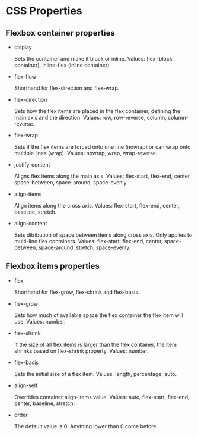 # CSS Properties

## Flexbox container properties

- display

  Sets the container and make it block or inline. Values: flex (block container), inline-flex (inline container).

- flex-flow

  Shorthand for flex-direction and flex-wrap.

- flex-direction

  Sets how the flex items are placed in the flex container, defining the main axis and the direction. Values: row, row-reverse, column, column-reverse.

- flex-wrap

  Sets if the flex items are forced onto one line (nowrap) or can wrap onto multiple lines (wrap). Values: nowrap, wrap, wrap-reverse.

- justify-content

  Aligns flex items along the main axis. Values: flex-start, flex-end, center, space-between, space-around, space-evenly.

- align-items

  Align items along the cross axis. Values: flex-start, flex-end, center, baseline, stretch.

- align-content

  Sets ditribution of space between items along cross axis. Only applies to multi-line flex containers. Values: flex-start, flex-end, center, space-between, space-around, stretch, space-evenly.

## Flexbox items properties

- flex

  Shorthand for flex-grow, flex-shrink and flex-basis.

- flex-grow

  Sets how much of available space the flex container the flex item will use. Values: number.

- flex-shrink

  If the size of all flex items is larger than the flex container, the item shrinks based on flex-shrink property. Values: number.

- flex-basis

  Sets the initial size of a flex item. Values: length, percentage, auto.

- align-self

  Overrides container align-items value. Values: auto, flex-start, flex-end, center, baseline, stretch.

- order

  The default value is 0. Anything lower than 0 come before.

